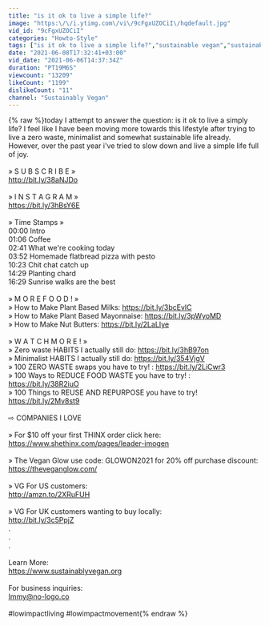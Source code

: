```yaml
---
title: "is it ok to live a simple life?"
image: "https:\/\/i.ytimg.com\/vi\/9cFgxUZOCiI\/hqdefault.jpg"
vid_id: "9cFgxUZOCiI"
categories: "Howto-Style"
tags: ["is it ok to live a simple life?","sustainable vegan","sustainably vegan"]
date: "2021-06-08T17:32:41+03:00"
vid_date: "2021-06-06T14:37:34Z"
duration: "PT19M6S"
viewcount: "13209"
likeCount: "1199"
dislikeCount: "11"
channel: "Sustainably Vegan"
---
```

{% raw %}today I attempt to answer the question: is it ok to live a simply life? I feel like I have been moving more towards this lifestyle after trying to live a zero waste, minimalist and somewhat sustainable life already. However, over the past year i've tried to slow down and live a simple life full of joy.<br /><br />» S U B S C R I B E » <br /><a rel="nofollow" target="blank" href="http://bit.ly/38aNJDo">http://bit.ly/38aNJDo</a><br /><br />» I N S T A G R A M »<br /><a rel="nofollow" target="blank" href="https://bit.ly/3hBsY6E">https://bit.ly/3hBsY6E</a><br /><br />» Time Stamps »<br />00:00 Intro<br />01:06 Coffee<br />02:41 What we're cooking today<br />03:52 Homemade flatbread pizza with pesto<br />10:23 Chit chat catch up<br />14:29 Planting chard<br />16:29 Sunrise walks are the best<br /><br />» M O R E   F O O D ! »<br />» How to Make Plant Based Milks: <a rel="nofollow" target="blank" href="https://bit.ly/3bcEvIC">https://bit.ly/3bcEvIC</a><br />» How to Make Plant Based Mayonnaise: <a rel="nofollow" target="blank" href="https://bit.ly/3pWyoMD">https://bit.ly/3pWyoMD</a><br />» How to Make Nut Butters: <a rel="nofollow" target="blank" href="https://bit.ly/2LaLIye">https://bit.ly/2LaLIye</a><br /><br />» W A T C H   M O R E ! »<br />» Zero waste HABITS I actually still do: <a rel="nofollow" target="blank" href="https://bit.ly/3hB97on">https://bit.ly/3hB97on</a><br />» Minimalist HABITS I actually still do: <a rel="nofollow" target="blank" href="https://bit.ly/354VjgV">https://bit.ly/354VjgV</a><br />» 100 ZERO WASTE swaps you have to try! : <a rel="nofollow" target="blank" href="https://bit.ly/2LiCwr3">https://bit.ly/2LiCwr3</a><br />» 100 Ways to REDUCE FOOD WASTE you have to try! : <a rel="nofollow" target="blank" href="https://bit.ly/38R2iuO">https://bit.ly/38R2iuO</a><br />» 100 Things to REUSE AND REPURPOSE you have to try! <a rel="nofollow" target="blank" href="https://bit.ly/2Mv8st9">https://bit.ly/2Mv8st9</a><br /><br />⇨ COMPANIES I LOVE<br /><br />» For $10 off your first THINX order click here: <br /><a rel="nofollow" target="blank" href="https://www.shethinx.com/pages/leader-imogen">https://www.shethinx.com/pages/leader-imogen</a><br /><br />» The Vegan Glow use code: GLOWON2021 for 20% off purchase discount:<br /><a rel="nofollow" target="blank" href="https://theveganglow.com/">https://theveganglow.com/</a> <br /><br />» VG For US customers:<br /><a rel="nofollow" target="blank" href="http://amzn.to/2XRuFUH">http://amzn.to/2XRuFUH</a><br /><br />» VG For UK customers wanting to buy locally:<br /><a rel="nofollow" target="blank" href="http://bit.ly/3c5PpjZ">http://bit.ly/3c5PpjZ</a><br />.<br />.<br />.<br /><br />Learn More:<br /><a rel="nofollow" target="blank" href="https://www.sustainablyvegan.org">https://www.sustainablyvegan.org</a><br /><br />For business inquiries:<br />Immy@no-logo.co<br /><br />#lowimpactliving #lowimpactmovement{% endraw %}
